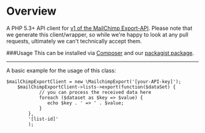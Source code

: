 Overview
=============================================
A PHP 5.3+ API client for [v1 of the MailChimp Export-API](http://apidocs.mailchimp.com/export/1.0/).
Please note that we generate this client/wrapper, so while we're happy to look at any pull requests, ultimately we can't technically accept them.


###Usage
This can be installed via [Composer](http://getcomposer.org/) and our [packagist package](https://packagist.org/packages/mailchimp/mailchimp).

---

A basic example for the usage of this class:


    $mailChimpExportClient = new \MailchimpExport('[your-API-key]');
        $mailChimpExportClient->lists->export(function($dataSet) {
                // you can process the received data here
                foreach ($dataset as $key => $value) {
                   echo $key . ' => ' . $value;
                }
            },
            '[list-id]'
            );


